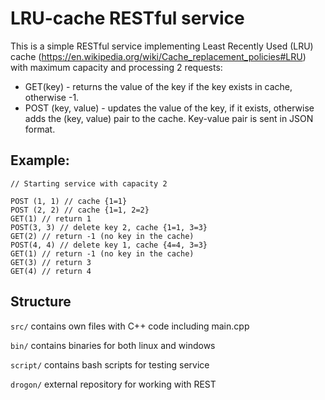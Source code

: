 # LRU-cache RESTful service

This is a simple RESTful service implementing Least Recently Used (LRU) cache (https://en.wikipedia.org/wiki/Cache_replacement_policies#LRU) with maximum capacity and processing 2 requests:
- GET(key) - returns the value of the key if the key exists in cache, otherwise -1.
- POST (key, value) - updates the value of the key, if it exists, otherwise adds the (key, value) pair to the cache. Key-value pair is sent in JSON format.

## Example:
```
// Starting service with capacity 2

POST (1, 1) // cache {1=1}
POST (2, 2) // cache {1=1, 2=2}
GET(1) // return 1
POST(3, 3) // delete key 2, cache {1=1, 3=3}
GET(2) // return -1 (no key in the cache)
POST(4, 4) // delete key 1, cache {4=4, 3=3}
GET(1) // return -1 (no key in the cache)
GET(3) // return 3
GET(4) // return 4
```

## Structure
`src/` contains own files with C++ code including main.cpp

`bin/` contains binaries for both linux and windows

`script/` contains bash scripts for testing service

`drogon/` external repository for working with REST